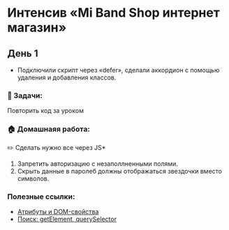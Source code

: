# Интенсив «Mi Band Shop интернет магазин»

## День 1
* Подключили скрипт через «defer», сделали аккордион с помощью удаления и добавления классов.

### 🎢 Задачи:
Повторить код за уроком
### 🏠 Домашнаяя работа:
✏️ Сделать нужно все через JS*
1. Запретить авторизацию с незаполлненными полями.
2. Скрыть данные в паролеб должны отображаться звездочки вместо символов.
### Полезные ссылки:
* [Атрибуты и DOM-свойства](https://learn.javascript.ru/attributes-and-custom-properties)
* [Поиск: getElement, querySelector](https://learn.javascript.ru/searching-elements-dom)
